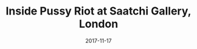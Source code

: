 ---
campaign-uuid: c-e046f2ce-9f7b-4490-b98c-6e6a09d1ff77
type: Offer
category: Entertainment
date: 2017-11-17
end-date: 2017-12-24
disable-form: false
is_promoted: false
has_entry_page: false
extra-css: ""

logo-left-title: "See Tickets"
logo-left-href: "https://www.seetickets.com/tour/inside-pussy-riot"
logo-left-image: "seetickets-logo.png"

banner-img: "seeticketsinsidepussyriot-main_image.jpg"
hero-header: "seetickets_offer_insidepussyriot"
competition-description: >
    Here's the true story of what happens to a modern day, post-punk feminist art collective group when they stick two fingers up at the Russian system and suffer the brutal consequences. Olivier nominated theatre company Les Enfants Terribles collaborate with Pussy Riot founder Nadya Tolokonnikova to put you at the forefront of an immersive experience that makes you question what price you're prepared to pay to stand up for what you believe in.</p>
    <p>To mark the 100th anniversary of the Russian Revolution, coinciding with the Saatchi Gallery's Art Riot exhibition, Inside Pussy Riot tells a story that needs to be experienced to be understood.</p>
    <p>Pull on the balaclava, stand in the dock and live the realities of imprisonment.</p>
    <p>Would you sacrifice everything for the sake of a punk prayer for a liberal world. Join the revolution. We are all Pussy Riot.

hero-subheader: ""

title: "Inside Pussy Riot at Saatchi Gallery, London"
bg-image-hero: ""
bg-image-first: ""
bg-image-second: ""

section1-content: >
    <p>0</p>
    <p>0</p>
    <p>0</p>

section2-content: >
    <p>0</p>
    <p>0</p>
    <p>0</p>

entry-title: 
terms-confirmation: >
    
entry-content: >
    <p>0</p>
    <p>0</p>

---